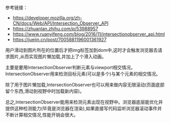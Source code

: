 参考链接：
* https://developer.mozilla.org/zh-CN/docs/Web/API/Intersection_Observer_API
* https://zhuanlan.zhihu.com/p/53988957
* https://www.ruanyifeng.com/blog/2016/11/intersectionobserver_api.html
* https://juejin.cn/post/7005881196001361927

用户滑动到图片所在的位置后才把img标签加到dom中,这时才会触发浏览器去请求图片,从而实现图片懒加载,并加上了个滑入动画。

主要是要用IntersectionObserver判断元素与viewport相交情况。IntersectionObserver用来检测目标元素(可以是多个)与某个元素的相交情况。

除了用于图片懒加载,IntersectionObserver也可以用来做内容无限滚动(页面底部留个东西,滑动到视野中时加载新内容)。

总之,IntersectionObserver能用来检测元素出现在视野中。浏览器底层能优化并提供这种检测能力(毕竟是浏览器在渲染),如果直接写代码监听浏览器滚动事件并不断计算相交情况,性能开销会很大。